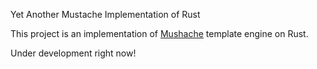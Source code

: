 Yet Another Mustache Implementation of Rust

This project is an implementation of [Mushache](https://mustache.github.io/) template engine on Rust.

Under development right now!
